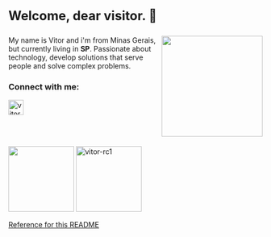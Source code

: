 <h3 style="font-size:25px; font-weight:bold;"> 
  Welcome, dear visitor. 👋
</h3>

<img align="right" height="200" src="https://octocat-generator-assets.githubusercontent.com/my-octocat-1612917055574.png">

My name is Vitor and i'm from Minas Gerais, but currently living in **SP**.
Passionate about technology, develop solutions that serve people and solve complex problems.

<h3 align="left" >Connect with me:</h3>

<p align="left">
<a href="https://linkedin.com/in/vitorrodrig" target="blank"><img align="center" src="https://pics.freeicons.io/uploads/icons/png/15792152941556105325-512.png" alt="vitorrodrig" height="30" /></a>
</p>

<br>
<br>

<p>
    <img height="130" src="https://github-readme-stats.vercel.app/api?username=vitor-rc1&count_private=true&theme=yeblu"> 
    <img height="130" src="https://github-readme-stats.vercel.app/api/top-langs?username=vitor-rc1&show_icons=true&locale=en&layout=compact&theme=yeblu" alt="vitor-rc1" />
</p>

[Reference for this README](https://github.com/thayscosta3)


